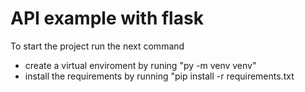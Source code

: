# API example with flask

To start the project run the next command 

- create a virtual enviroment by runing "py -m venv venv"
- install the requirements by running "pip install -r requirements.txt